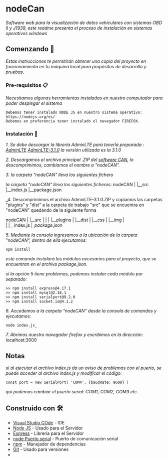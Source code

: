 # nodeCan

_Software web para la visualización de datos vehiculares con sistemas OBD II y J1939, este readme presenta el proceso de instalación en sistemas operativos windows_

## Comenzando 🚀

_Estas instrucciones te permitirán obtener una copia del proyecto en funcionamiento en tu máquina local para propósitos de desarrollo y pruebas._

### Pre-requisitos 📋

_Necesitamos algunas herramientas instaladas en nuestro computador para poder desplegar el sistema_

```
Debemos tener instalado NODE JS en nuestro sistema operativo: https://nodejs.org/es/
Debemos en preferencia tener instalado el navegador FIREFOX. 
```

### Instalación 🔧 

_1. Se debe descargar la librería AdminLTE para tenerla preparada : [AdminLTE](https://adminlte.io/)    [AdminLTE-3.1.0](https://github.com/ColorlibHQ/AdminLTE/releases/tag/v3.1.0)
    la versión utilizada es la 3.1.0_
    
_2. Descargamos el archivo principal .ZIP del [software CAN](https://github.com/JuanOrtizG/nodeCan), lo descomprimimos, cambiamos el nombre a "nodeCAN"._

_3. la carpeta "nodeCAN" lleva los siguientes fichero_ 

_la carpeta "nodeCAN" lleva los siguientes ficheros:_
    nodeCAN
     |
     |__src
     |__index.js
     |__package.json
     
_4. Descomprimimos el archivo AdminLTE-3.1.0.ZIP y copiamos las carpetas "plugins" y "dist" a la carpeta de trabajo "src" que se encuentra en "nodeCAN" quedando de la siguiente forma

   nodeCAN
     |
     |__src
     |     |
     |     |__plugins
     |     |__dist
     |     |__css
     |     |__img
     |   
     |
     |__index.js
     |__package.json_
     
_5.  Mediante la consola ingresamos a la ubicación de la carpeta "nodeCAN", dentro de ella ejecutamos:_
```
npm install
```
        
_este comando instalará los módulos necesarios para el proyecto, que se encuentran en el archivo package.json._

_si la opción 5 tiene problemas, podemos instalar cada módulo por separado:_ 
    
```
>> npm install express@4.17.1
>> npm install mysql@2.18.1
>> npm install serialport@9.2.0
>> npm install socket.io@4.1.2
```

_6. Accedemos a la carpeta "nodeCAN" desde la consola de comandos y ejecutamos:_

 ```
 node index.js_
 ```
    
_7. Abrimos nuestro navegador firefox y escribimos en la dirección:_ 
    localhost:3000

## Notas 

_si al ejecutar el archivo index.js da un aviso de problemas con el puerto, se puede acceder al archivo index.js y modificar el código:_
```
const port = new SerialPort( 'COM4', {baudRate: 9600} )
```
_quí podemos cambiar el puerto serial: COM1, COM2, COM3 etc._




## Construido con 🛠️

* [Visual Studio COde](https://code.visualstudio.com/download) - IDE 
* [Node JS](https://nodejs.org/es/) - Usado para el Servidor
* [Express](https://expressjs.com/es/) - Librería para el Servidor
* [node Puerto serial](https://serialport.io/docs/guide-installation/) - Puerto de comunicación serial
* [npm]() - Manejador de dependencias
* [Git](https://git-scm.com/download/win) - Usado para versiones
* 



    
